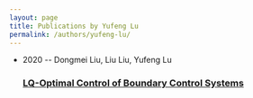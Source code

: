 ```yaml
---
layout: page
title: Publications by Yufeng Lu
permalink: /authors/yufeng-lu/
---
```


<ul class="post-list">
<li><span class='post-meta'>2020 -- Dongmei Liu, Liu Liu, Yufeng Lu</span><h3><a class='post-link' href='../../lq-optimal-control-of-boundary-control-systems'>LQ-Optimal Control of Boundary Control Systems</a></h3></li>

</ul>
